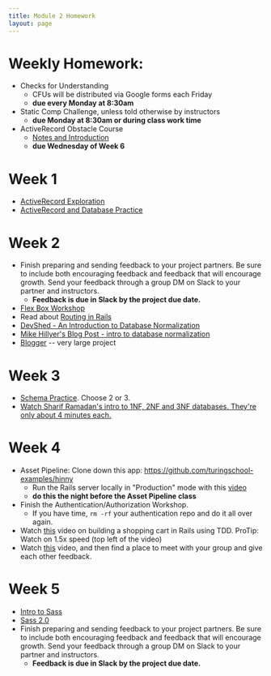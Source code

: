 ```yaml
---
title: Module 2 Homework
layout: page
---
```


# Weekly Homework:

- Checks for Understanding
  - CFUs will be distributed via Google forms each Friday
  - **due every Monday at 8:30am**
- Static Comp Challenge, unless told otherwise by instructors
  - **due Monday at 8:30am or during class work time**
- ActiveRecord Obstacle Course
  - [Notes and Introduction](../misc/active_record_obstacle_course)
  - **due Wednesday of Week 6**


# Week 1

- [ActiveRecord Exploration](../homework/activerecord_exploration)
- [ActiveRecord and Database Practice](../homework/activerecord_and_database_practice)


# Week 2

- Finish preparing and sending feedback to your project partners. Be sure to include both encouraging feedback and feedback that will encourage growth. Send your feedback through a group DM on Slack to your partner and instructors.
  - **Feedback is due in Slack by the project due date.**
- [Flex Box Workshop](http://curriculum.turing.edu/module2/lessons/flexbox_workshop)
- Read about [Routing in Rails](https://www.theodinproject.com/courses/ruby-on-rails/lessons/routing)
- [DevShed - An Introduction to Database Normalization](http://www.devshed.com/c/a/mysql/an-introduction-to-database-normalization/)
- [Mike Hillyer's Blog Post - intro to database normalization](http://mikehillyer.com/articles/an-introduction-to-database-normalization/)
- [Blogger](http://curriculum.turing.edu/module2/misc/blogger) -- very large project


# Week 3

- [Schema Practice](http://curriculum.turing.edu/module2/misc/schema_practice). Choose 2 or 3.
- [Watch Sharif Ramadan's intro to 1NF, 2NF and 3NF databases. They're only about 4 minutes each.](https://www.youtube.com/watch?v=K7vzLrGCV50&list=PLQ9AAKW8HuJ5m0rmHKL88ZyjOIKejvrj0)


# Week 4

- Asset Pipeline: Clone down this app: https://github.com/turingschool-examples/hinny
  - Run the Rails server locally in "Production" mode with this [video](https://vimeo.com/255927334)
  - **do this the night before the Asset Pipeline class**
- Finish the Authentication/Authorization Workshop.
  - If you have time, `rm -rf` your authentication repo and do it all over again.
- Watch [this](https://vimeo.com/135210007) video on building a shopping cart in Rails using TDD. ProTip: Watch on 1.5x speed (top left of the video)
- Watch [this](https://brightonruby.com/2017/this-code-sucks-a-story-about-non-violent-communication-nadia-odunayo/) video, and then find a place to meet with your group and give each other feedback.

# Week 5

- [Intro to Sass](../lessons/intro_to_sass)
- [Sass 2.0](../lessons/sass_2.0)
- Finish preparing and sending feedback to your project partners. Be sure to include both encouraging feedback and feedback that will encourage growth. Send your feedback through a group DM on Slack to your partner and instructors.
  - **Feedback is due in Slack by the project due date.**
